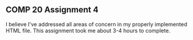 ## COMP 20 Assignment 4

I believe I've addressed all areas of concern in my properly implemented HTML file.
This assignment took me about 3-4 hours to complete. 
